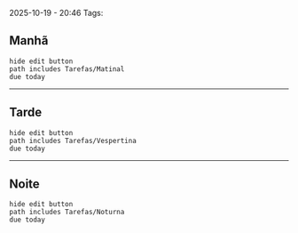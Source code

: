2025-10-19 - 20:46
Tags:
## Manhã
```tasks
hide edit button
path includes Tarefas/Matinal
due today
```
---
## Tarde
```tasks
hide edit button
path includes Tarefas/Vespertina
due today
```
---
## Noite
```tasks
hide edit button
path includes Tarefas/Noturna
due today
```